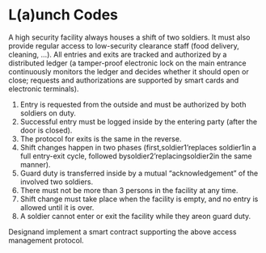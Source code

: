 # L(a)unch Codes
A high security facility always houses a shift of two soldiers. It must also provide regular access to low-security clearance staff (food delivery, cleaning, ...). All entries and exits are tracked and authorized by a distributed ledger (a tamper-proof electronic lock on the main entrance continuously monitors the ledger and decides whether it should open or close; requests and authorizations are supported by smart cards and electronic terminals).
1. Entry is requested from the outside and must be authorized by both soldiers on duty.
2. Successful entry must be logged inside by the entering party (after the door is closed).
3. The protocol for exits is the same in the reverse.
4. Shift  changes  happen  in  two  phases  (first,soldier1’replaces soldier1in  a  full entry-exit cycle, followed bysoldier2’replacingsoldier2in the same manner).
5. Guard duty is transferred inside by a mutual “acknowledgement” of the involved two soldiers.
6. There must not be more than 3 persons in the facility at any time.
7. Shift change must take place when the facility is empty, and no entry is allowed until it is over.
8. A soldier cannot enter or exit the facility while they areon guard duty.

Designand implement a smart contract supporting the above access management protocol.